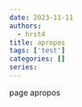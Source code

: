```yaml
---
date: 2023-11-11
authors:
  - hrst4
title: apropos
tags: ['test']
categories: []
series:
---
```

page apropos
